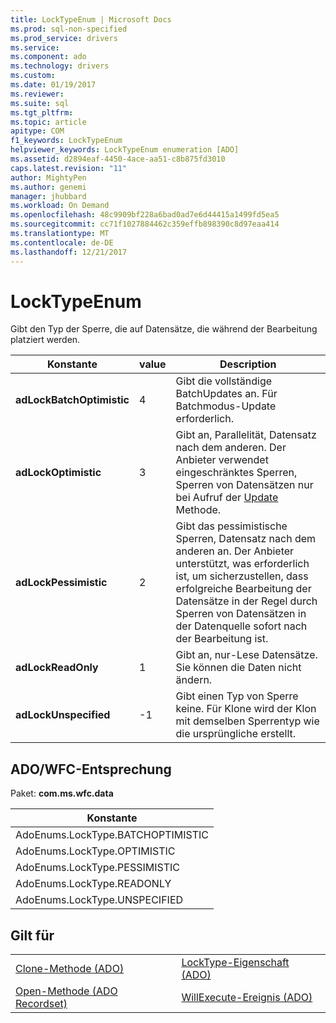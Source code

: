```yaml
---
title: LockTypeEnum | Microsoft Docs
ms.prod: sql-non-specified
ms.prod_service: drivers
ms.service: 
ms.component: ado
ms.technology: drivers
ms.custom: 
ms.date: 01/19/2017
ms.reviewer: 
ms.suite: sql
ms.tgt_pltfrm: 
ms.topic: article
apitype: COM
f1_keywords: LockTypeEnum
helpviewer_keywords: LockTypeEnum enumeration [ADO]
ms.assetid: d2894eaf-4450-4ace-aa51-c8b875fd3010
caps.latest.revision: "11"
author: MightyPen
ms.author: genemi
manager: jhubbard
ms.workload: On Demand
ms.openlocfilehash: 48c9909bf228a6bad0ad7e6d44415a1499fd5ea5
ms.sourcegitcommit: cc71f1027884462c359effb898390c8d97eaa414
ms.translationtype: MT
ms.contentlocale: de-DE
ms.lasthandoff: 12/21/2017
---
```

# <a name="locktypeenum"></a>LockTypeEnum
Gibt den Typ der Sperre, die auf Datensätze, die während der Bearbeitung platziert werden.  
  
|Konstante|value|Description|  
|--------------|-----------|-----------------|  
|**adLockBatchOptimistic**|4|Gibt die vollständige BatchUpdates an. Für Batchmodus-Update erforderlich.|  
|**adLockOptimistic**|3|Gibt an, Parallelität, Datensatz nach dem anderen. Der Anbieter verwendet eingeschränktes Sperren, Sperren von Datensätzen nur bei Aufruf der [Update](../../../ado/reference/ado-api/update-method.md) Methode.|  
|**adLockPessimistic**|2|Gibt das pessimistische Sperren, Datensatz nach dem anderen an. Der Anbieter unterstützt, was erforderlich ist, um sicherzustellen, dass erfolgreiche Bearbeitung der Datensätze in der Regel durch Sperren von Datensätzen in der Datenquelle sofort nach der Bearbeitung ist.|  
|**adLockReadOnly**|1|Gibt an, nur-Lese Datensätze. Sie können die Daten nicht ändern.|  
|**adLockUnspecified**|-1|Gibt einen Typ von Sperre keine. Für Klone wird der Klon mit demselben Sperrentyp wie die ursprüngliche erstellt.|  
  
## <a name="adowfc-equivalent"></a>ADO/WFC-Entsprechung  
 Paket: **com.ms.wfc.data**  
  
|Konstante|  
|--------------|  
|AdoEnums.LockType.BATCHOPTIMISTIC|  
|AdoEnums.LockType.OPTIMISTIC|  
|AdoEnums.LockType.PESSIMISTIC|  
|AdoEnums.LockType.READONLY|  
|AdoEnums.LockType.UNSPECIFIED|  
  
## <a name="applies-to"></a>Gilt für  
  
|||  
|-|-|  
|[Clone-Methode (ADO)](../../../ado/reference/ado-api/clone-method-ado.md)|[LockType-Eigenschaft (ADO)](../../../ado/reference/ado-api/locktype-property-ado.md)|  
|[Open-Methode (ADO Recordset)](../../../ado/reference/ado-api/open-method-ado-recordset.md)|[WillExecute-Ereignis (ADO)](../../../ado/reference/ado-api/willexecute-event-ado.md)|

